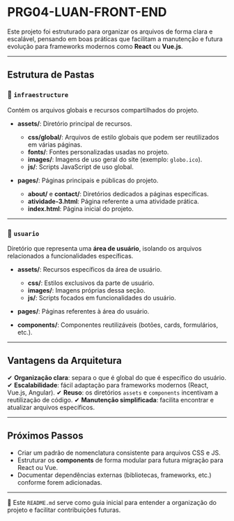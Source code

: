 # PRG04-LUAN-FRONT-END

Este projeto foi estruturado para organizar os arquivos de forma clara e escalável, pensando em boas práticas que facilitam a manutenção e futura evolução para frameworks modernos como **React** ou **Vue.js**.

---

## Estrutura de Pastas

### 📂 `infraestructure`

Contém os arquivos globais e recursos compartilhados do projeto.

* **assets/**: Diretório principal de recursos.

  * **css/global/**: Arquivos de estilo globais que podem ser reutilizados em várias páginas.
  * **fonts/**: Fontes personalizadas usadas no projeto.
  * **images/**: Imagens de uso geral do site (exemplo: `globo.ico`).
  * **js/**: Scripts JavaScript de uso global.
* **pages/**: Páginas principais e públicas do projeto.

  * **about/** e **contact/**: Diretórios dedicados a páginas específicas.
  * **atividade-3.html**: Página referente a uma atividade prática.
  * **index.html**: Página inicial do projeto.

---

### 📂 `usuario`

Diretório que representa uma **área de usuário**, isolando os arquivos relacionados a funcionalidades específicas.

* **assets/**: Recursos específicos da área de usuário.

  * **css/**: Estilos exclusivos da parte de usuário.
  * **images/**: Imagens próprias dessa seção.
  * **js/**: Scripts focados em funcionalidades do usuário.
* **pages/**: Páginas referentes à área do usuário.
* **components/**: Componentes reutilizáveis (botões, cards, formulários, etc.).

---

## Vantagens da Arquitetura

✔ **Organização clara**: separa o que é global do que é específico do usuário.
✔ **Escalabilidade**: fácil adaptação para frameworks modernos (React, Vue.js, Angular).
✔ **Reuso**: os diretórios `assets` e `components` incentivam a reutilização de código.
✔ **Manutenção simplificada**: facilita encontrar e atualizar arquivos específicos.

---

## Próximos Passos

* Criar um padrão de nomenclatura consistente para arquivos CSS e JS.
* Estruturar os **components** de forma modular para futura migração para React ou Vue.
* Documentar dependências externas (bibliotecas, frameworks, etc.) conforme forem adicionadas.

---

📌 Este `README.md` serve como guia inicial para entender a organização do projeto e facilitar contribuições futuras.

